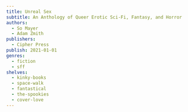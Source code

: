 ```yaml
---
title: Unreal Sex
subtitle: An Anthology of Queer Erotic Sci-Fi, Fantasy, and Horror
authors:
  - So Mayer
  - Adam Zmith
publishers:
  - Cipher Press
publish: 2021-01-01
genres:
  - fiction
  - sff
shelves:
  - kinky-books
  - space-walk
  - fantastical
  - the-spookies
  - cover-love
---
```

